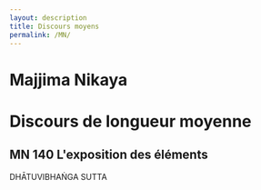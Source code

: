 ```yaml
---
layout: description
title: Discours moyens
permalink: /MN/
---
```




# Majjima Nikaya
# Discours de longueur moyenne



## MN 140 L'exposition des éléments

DHĀTUVIBHAṄGA SUTTA

